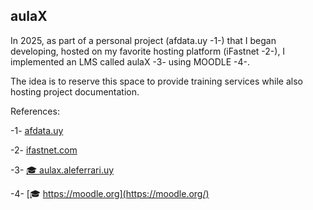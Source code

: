 ## aulaX ##

In 2025, as part of a personal project (afdata.uy -1-) that I began developing, hosted on my favorite hosting platform (iFastnet -2-), I implemented an LMS called aulaX -3- using MOODLE -4-.

The idea is to reserve this space to provide training services while also hosting project documentation.

References:

-1- [afdata.uy ](https://afdata.uy)

-2- [ifastnet.com ](https://ifastnet.com/)

-3- [🎓 aulax.aleferrari.uy ](https://aulax.aleferrari.uy)

-4- [🎓 https://moodle.org](https://moodle.org/)

